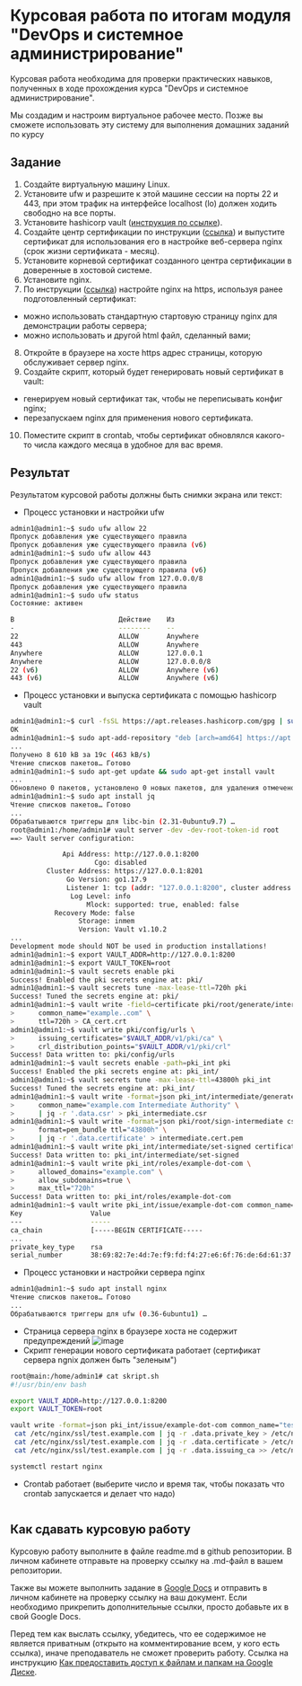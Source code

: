 # Курсовая работа по итогам модуля "DevOps и системное администрирование"

Курсовая работа необходима для проверки практических навыков, полученных в ходе прохождения курса "DevOps и системное администрирование".

Мы создадим и настроим виртуальное рабочее место. Позже вы сможете использовать эту систему для выполнения домашних заданий по курсу

## Задание

1. Создайте виртуальную машину Linux.
2. Установите ufw и разрешите к этой машине сессии на порты 22 и 443, при этом трафик на интерфейсе localhost (lo) должен ходить свободно на все порты.
3. Установите hashicorp vault ([инструкция по ссылке](https://learn.hashicorp.com/tutorials/vault/getting-started-install?in=vault/getting-started#install-vault)).
4. Cоздайте центр сертификации по инструкции ([ссылка](https://learn.hashicorp.com/tutorials/vault/pki-engine?in=vault/secrets-management)) и выпустите сертификат для использования его в настройке веб-сервера nginx (срок жизни сертификата - месяц).
5. Установите корневой сертификат созданного центра сертификации в доверенные в хостовой системе.
6. Установите nginx.
7. По инструкции ([ссылка](https://nginx.org/en/docs/http/configuring_https_servers.html)) настройте nginx на https, используя ранее подготовленный сертификат:
  - можно использовать стандартную стартовую страницу nginx для демонстрации работы сервера;
  - можно использовать и другой html файл, сделанный вами;
8. Откройте в браузере на хосте https адрес страницы, которую обслуживает сервер nginx.
9. Создайте скрипт, который будет генерировать новый сертификат в vault:
  - генерируем новый сертификат так, чтобы не переписывать конфиг nginx;
  - перезапускаем nginx для применения нового сертификата.
10. Поместите скрипт в crontab, чтобы сертификат обновлялся какого-то числа каждого месяца в удобное для вас время.

## Результат

Результатом курсовой работы должны быть снимки экрана или текст:

- Процесс установки и настройки ufw
```bash
admin1@admin1:~$ sudo ufw allow 22
Пропуск добавления уже существующего правила
Пропуск добавления уже существующего правила (v6)
admin1@admin1:~$ sudo ufw allow 443
Пропуск добавления уже существующего правила
Пропуск добавления уже существующего правила (v6)
admin1@admin1:~$ sudo ufw allow from 127.0.0.0/8
Пропуск добавления уже существующего правила
admin1@admin1:~$ sudo ufw status
Состояние: активен

В                          Действие    Из
-                          --------    --
22                         ALLOW       Anywhere                  
443                        ALLOW       Anywhere                  
Anywhere                   ALLOW       127.0.0.1                 
Anywhere                   ALLOW       127.0.0.0/8               
22 (v6)                    ALLOW       Anywhere (v6)             
443 (v6)                   ALLOW       Anywhere (v6)             
```
- Процесс установки и выпуска сертификата с помощью hashicorp vault
```bash
admin1@admin1:~$ curl -fsSL https://apt.releases.hashicorp.com/gpg | sudo apt-key add -
OK
admin1@admin1:~$ sudo apt-add-repository "deb [arch=amd64] https://apt.releases.hashicorp.com $(lsb_release -cs) main"
...                    
Получено 8 610 kB за 19с (463 kB/s)                                                                                    
Чтение списков пакетов… Готово
admin1@admin1:~$ sudo apt-get update && sudo apt-get install vault
...
Обновлено 0 пакетов, установлено 0 новых пакетов, для удаления отмечено 0 пакетов, и 36 пакетов не обновлено.
admin1@admin1:~$ sudo apt install jq
Чтение списков пакетов… Готово
...
Обрабатываются триггеры для libc-bin (2.31-0ubuntu9.7) …
root@admin1:/home/admin1# vault server -dev -dev-root-token-id root
==> Vault server configuration:

             Api Address: http://127.0.0.1:8200
                     Cgo: disabled
         Cluster Address: https://127.0.0.1:8201
              Go Version: go1.17.9
              Listener 1: tcp (addr: "127.0.0.1:8200", cluster address: "127.0.0.1:8201", max_request_duration: "1m30s", max_request_size: "33554432", tls: "disabled")
               Log Level: info
                   Mlock: supported: true, enabled: false
           Recovery Mode: false
                 Storage: inmem
                 Version: Vault v1.10.2
...
Development mode should NOT be used in production installations!
admin1@admin1:~$ export VAULT_ADDR=http://127.0.0.1:8200
admin1@admin1:~$ export VAULT_TOKEN=root
admin1@admin1:~$ vault secrets enable pki
Success! Enabled the pki secrets engine at: pki/
admin1@admin1:~$ vault secrets tune -max-lease-ttl=720h pki
Success! Tuned the secrets engine at: pki/
admin1@admin1:~$ vault write -field=certificate pki/root/generate/internal \
>      common_name="example..com" \
>      ttl=720h > CA_cert.crt
admin1@admin1:~$ vault write pki/config/urls \
>      issuing_certificates="$VAULT_ADDR/v1/pki/ca" \
>      crl_distribution_points="$VAULT_ADDR/v1/pki/crl"
Success! Data written to: pki/config/urls
admin1@admin1:~$ vault secrets enable -path=pki_int pki
Success! Enabled the pki secrets engine at: pki_int/
admin1@admin1:~$ vault secrets tune -max-lease-ttl=43800h pki_int
Success! Tuned the secrets engine at: pki_int/
admin1@admin1:~$ vault write -format=json pki_int/intermediate/generate/internal \
>      common_name="example.com Intermediate Authority" \
>      | jq -r '.data.csr' > pki_intermediate.csr
admin1@admin1:~$ vault write -format=json pki/root/sign-intermediate csr=@pki_intermediate.csr \
>      format=pem_bundle ttl="43800h" \
>      | jq -r '.data.certificate' > intermediate.cert.pem
admin1@admin1:~$ vault write pki_int/intermediate/set-signed certificate=@intermediate.cert.pem
Success! Data written to: pki_int/intermediate/set-signed
admin1@admin1:~$ vault write pki_int/roles/example-dot-com \
>      allowed_domains="example.com" \
>      allow_subdomains=true \
>      max_ttl="720h"
Success! Data written to: pki_int/roles/example-dot-com
admin1@admin1:~$ vault write pki_int/issue/example-dot-com common_name="test.example.com" ttl="24h"
Key                 Value
---                 -----
ca_chain            [-----BEGIN CERTIFICATE-----
...
private_key_type    rsa
serial_number       38:69:82:7e:4d:7e:f9:fd:f4:27:e6:6f:76:de:6d:61:37:34:41:a5
```
- Процесс установки и настройки сервера nginx
```bash
admin1@admin1:~$ sudo apt install nginx
Чтение списков пакетов… Готово
...
Обрабатываются триггеры для ufw (0.36-6ubuntu1) …


```
- Страница сервера nginx в браузере хоста не содержит предупреждений 
![image](https://user-images.githubusercontent.com/95320903/168442126-f1c0b326-c9f2-4668-8a08-b4a1f2071107.png)
- Скрипт генерации нового сертификата работает (сертификат сервера ngnix должен быть "зеленым")
```bash
root@main:/home/admin1# cat skript.sh 
#!/usr/bin/env bash

export VAULT_ADDR=http://127.0.0.1:8200
export VAULT_TOKEN=root

vault write -format=json pki_int/issue/example-dot-com common_name="test.example.com" ttl="720h" > /etc/nginx/ssl/test.example.com
 cat /etc/nginx/ssl/test.example.com | jq -r .data.private_key > /etc/nginx/ssl/test.example.com.key
 cat /etc/nginx/ssl/test.example.com | jq -r .data.certificate > /etc/nginx/ssl/test.example.com.cert
 cat /etc/nginx/ssl/test.example.com | jq -r .data.issuing_ca >> /etc/nginx/ssl/test.example.com.cert

systemctl restart nginx

```
- Crontab работает (выберите число и время так, чтобы показать что crontab запускается и делает что надо)
```bash

```

## Как сдавать курсовую работу

Курсовую работу выполните в файле readme.md в github репозитории. В личном кабинете отправьте на проверку ссылку на .md-файл в вашем репозитории.

Также вы можете выполнить задание в [Google Docs](https://docs.google.com/document/u/0/?tgif=d) и отправить в личном кабинете на проверку ссылку на ваш документ.
Если необходимо прикрепить дополнительные ссылки, просто добавьте их в свой Google Docs.

Перед тем как выслать ссылку, убедитесь, что ее содержимое не является приватным (открыто на комментирование всем, у кого есть ссылка), иначе преподаватель не сможет проверить работу. 
Ссылка на инструкцию [Как предоставить доступ к файлам и папкам на Google Диске](https://support.google.com/docs/answer/2494822?hl=ru&co=GENIE.Platform%3DDesktop).
